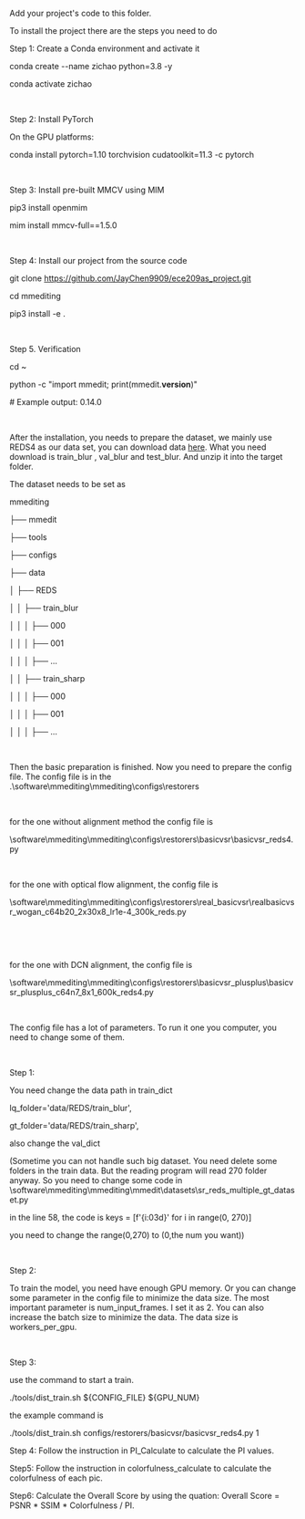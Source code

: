 Add your project's code to this folder.

To install the project there are the steps you need to do

Step 1: Create a Conda environment and activate it

conda create --name zichao python=3.8 -y

conda activate zichao

 

Step 2: Install PyTorch

On the GPU platforms:

conda install pytorch=1.10 torchvision cudatoolkit=11.3 -c pytorch

 

Step 3: Install pre-built MMCV using MIM

pip3 install openmim

mim install mmcv-full==1.5.0

 

Step 4: Install our project from the source code

git clone https://github.com/JayChen9909/ece209as_project.git

cd mmediting

pip3 install -e .

 

Step 5. Verification

cd \~

python -c "import mmedit; print(mmedit.__version__)"

\# Example output: 0.14.0

 

After the installation, you needs to prepare the dataset, we mainly use REDS4 as
our data set, you can download data
[here](https://seungjunnah.github.io/Datasets/reds.html). What you need download
is train_blur , val_blur and test_blur. And unzip it into the target folder.

The dataset needs to be set as

mmediting

├── mmedit

├── tools

├── configs

├── data

│   ├── REDS

│   │   ├── train_blur

│   │   │   ├── 000

│   │   │   ├── 001

│   │   │   ├── ...

│   │   ├── train_sharp

│   │   │   ├── 000

│   │   │   ├── 001

│   │   │   ├── ...

 

Then the basic preparation is finished. Now you need to prepare the config file.
The config file is in the .\\software\\mmediting\\mmediting\\configs\\restorers

 

for the one without alignment method the config file is

\\software\\mmediting\\mmediting\\configs\\restorers\\basicvsr\\basicvsr_reds4.py

 

for the one with optical flow alignment, the config file is

\\software\\mmediting\\mmediting\\configs\\restorers\\real_basicvsr\\realbasicvsr_wogan_c64b20_2x30x8_lr1e-4_300k_reds.py

 

 

for the one with DCN alignment, the config file is

\\software\\mmediting\\mmediting\\configs\\restorers\\basicvsr_plusplus\\basicvsr_plusplus_c64n7_8x1_600k_reds4.py

 

The config file has a lot of parameters. To run it one you computer, you need to
change some of them.

 

Step 1:

You need change the data path in train_dict

lq_folder='data/REDS/train_blur',

gt_folder='data/REDS/train_sharp',

also change the val_dict

(Sometime you can not handle such big dataset. You need delete some folders in
the train data. But the reading program will read 270 folder anyway. So you need
to change some code in
\\software\\mmediting\\mmediting\\mmedit\\datasets\\sr_reds_multiple_gt_dataset.py

in the line 58, the code is keys = [f'{i:03d}' for i in range(0, 270)]

you need to change the range(0,270) to (0,the num you want))

 

Step 2:

To train the model, you need have enough GPU memory. Or you can change some
parameter in the config file to minimize the data size. The most important
parameter is num_input_frames. I set it as 2. You can also increase the batch
size to minimize the data. The data size is workers_per_gpu.

 

Step 3:

use the command to start a train.

./tools/dist_train.sh \${CONFIG_FILE} \${GPU_NUM}

the example command is

./tools/dist_train.sh configs/restorers/basicvsr/basicvsr_reds4.py 1

Step 4:
Follow the instruction in PI_Calculate to calculate the PI values.

Step5:
Follow the instruction in colorfulness_calculate to calculate the colorfulness of each pic.

Step6: 
Calculate the Overall Score by using the quation: Overall Score = PSNR * SSIM * Colorfulness / PI.


